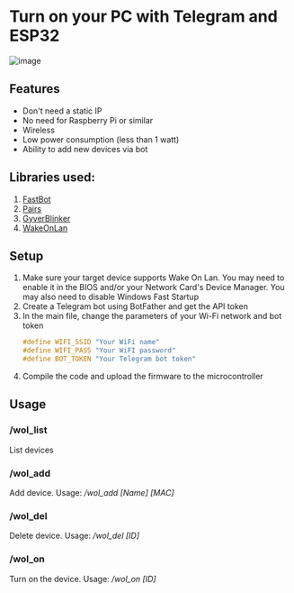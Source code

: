 # Turn on your PC with Telegram and ESP32

![image](https://github.com/user-attachments/assets/77362d3b-ad12-4962-9442-120ff87dfed6)

## Features

* Don't need a static IP
* No need for Raspberry Pi or similar
* Wireless
* Low power consumption (less than 1 watt)
* Ability to add new devices via bot

## Libraries used:
1. [FastBot](https://github.com/GyverLibs/FastBot)
2. [Pairs](https://github.com/GyverLibs/Pairs)
3. [GyverBlinker](https://github.com/GyverLibs/GyverBlinker)
4. [WakeOnLan](https://github.com/a7md0/WakeOnLan)

## Setup

1. Make sure your target device supports Wake On Lan. You may need to enable it in the BIOS and/or your Network Card's Device Manager. You may also need to disable Windows Fast Startup
2. Create a Telegram bot using BotFather and get the API token
3. In the main file, change the parameters of your Wi-Fi network and bot token
   ```C
   #define WIFI_SSID "Your WiFi name"
   #define WIFI_PASS "Your WiFI password"
   #define BOT_TOKEN "Your Telegram bot token"
   ```
5. Сompile the code and upload the firmware to the microcontroller

## Usage

### /wol_list 
List devices
### /wol_add 
Add device. Usage: _/wol_add [Name] [MAC]_
### /wol_del 
Delete device. Usage: _/wol_del [ID]_
### /wol_on 
Turn on the device. Usage: _/wol_on [ID]_
